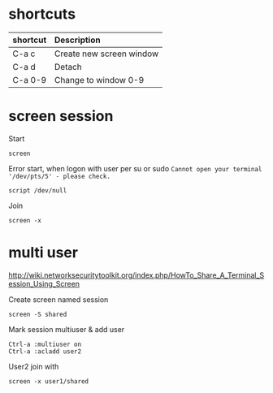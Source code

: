 
# shortcuts

| shortcut | Description     |
| :------------- | :------------- |
| C-a c    | Create new screen window   |
| C-a d    | Detach   |
| C-a 0-9  | Change to window 0-9 |

# screen session

Start

```
screen
```

Error start, when logon with user per su or sudo
`Cannot open your terminal '/dev/pts/5' - please check.`

```
script /dev/null
```

Join

```
screen -x
```

# multi user

http://wiki.networksecuritytoolkit.org/index.php/HowTo_Share_A_Terminal_Session_Using_Screen

Create screen named session

```
screen -S shared
```

Mark session multiuser & add user

```
Ctrl-a :multiuser on
Ctrl-a :acladd user2
```

User2 join with

```
screen -x user1/shared
```
